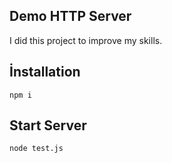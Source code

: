 ## Demo HTTP Server
I did this project to improve my skills.

## İnstallation
`npm i`

## Start Server
`node test.js`